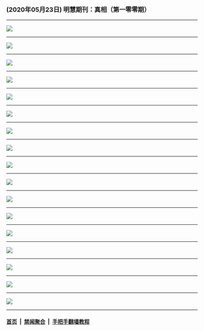 ### (2020年05月23日) 明慧期刊：真相（第一零零期） 

---

<img src="http://qikan.minghui.org/mhqkpage/qikanimage/2020/05/22/zx100_read-online1.png"/><hr/>
<img src="http://qikan.minghui.org/mhqkpage/qikanimage/2020/05/22/zx100_read-online2.png"/><hr/>
<img src="http://qikan.minghui.org/mhqkpage/qikanimage/2020/05/22/zx100_read-online3.png"/><hr/>
<img src="http://qikan.minghui.org/mhqkpage/qikanimage/2020/05/22/zx100_read-online4.png"/><hr/>
<img src="http://qikan.minghui.org/mhqkpage/qikanimage/2020/05/22/zx100_read-online5.png"/><hr/>
<img src="http://qikan.minghui.org/mhqkpage/qikanimage/2020/05/22/zx100_read-online6.png"/><hr/>
<img src="http://qikan.minghui.org/mhqkpage/qikanimage/2020/05/22/zx100_read-online7.png"/><hr/>
<img src="http://qikan.minghui.org/mhqkpage/qikanimage/2020/05/22/zx100_read-online8.png"/><hr/>
<img src="http://qikan.minghui.org/mhqkpage/qikanimage/2020/05/22/zx100_read-online9.png"/><hr/>
<img src="http://qikan.minghui.org/mhqkpage/qikanimage/2020/05/22/zx100_read-online10.png"/><hr/>
<img src="http://qikan.minghui.org/mhqkpage/qikanimage/2020/05/22/zx100_read-online11.png"/><hr/>
<img src="http://qikan.minghui.org/mhqkpage/qikanimage/2020/05/22/zx100_read-online12.png"/><hr/>
<img src="http://qikan.minghui.org/mhqkpage/qikanimage/2020/05/22/zx100_read-online13.png"/><hr/>
<img src="http://qikan.minghui.org/mhqkpage/qikanimage/2020/05/22/zx100_read-online14.png"/><hr/>
<img src="http://qikan.minghui.org/mhqkpage/qikanimage/2020/05/22/zx100_read-online15.png"/><hr/>
<img src="http://qikan.minghui.org/mhqkpage/qikanimage/2020/05/22/zx100_read-online16.png"/><hr/>
<img src="http://qikan.minghui.org/mhqkpage/qikanimage/2020/05/22/zx100_read-online17.png"/><hr/>


#### [首页](../../../..) &nbsp;|&nbsp; [禁闻聚合](https://github.com/gfw-breaker/banned-news) &nbsp;|&nbsp; [手把手翻墙教程](https://github.com/gfw-breaker/guides) 